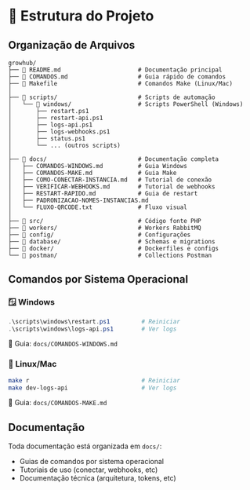 # 📁 Estrutura do Projeto

## Organização de Arquivos

```
growhub/
├── 📄 README.md                      # Documentação principal
├── 📄 COMANDOS.md                    # Guia rápido de comandos
├── 📄 Makefile                       # Comandos Make (Linux/Mac)
│
├── 📁 scripts/                       # Scripts de automação
│   └── 📁 windows/                   # Scripts PowerShell (Windows)
│       ├── restart.ps1
│       ├── restart-api.ps1
│       ├── logs-api.ps1
│       ├── logs-webhooks.ps1
│       ├── status.ps1
│       └── ... (outros scripts)
│
├── 📁 docs/                          # Documentação completa
│   ├── COMANDOS-WINDOWS.md          # Guia Windows
│   ├── COMANDOS-MAKE.md             # Guia Make
│   ├── COMO-CONECTAR-INSTANCIA.md   # Tutorial de conexão
│   ├── VERIFICAR-WEBHOOKS.md        # Tutorial de webhooks
│   ├── RESTART-RAPIDO.md            # Guia de restart
│   ├── PADRONIZACAO-NOMES-INSTANCIAS.md
│   └── FLUXO-QRCODE.txt             # Fluxo visual
│
├── 📁 src/                           # Código fonte PHP
├── 📁 workers/                       # Workers RabbitMQ
├── 📁 config/                        # Configurações
├── 📁 database/                      # Schemas e migrations
├── 📁 docker/                        # Dockerfiles e configs
└── 📁 postman/                       # Collections Postman
```

## Comandos por Sistema Operacional

### 🪟 Windows
```powershell
.\scripts\windows\restart.ps1         # Reiniciar
.\scripts\windows\logs-api.ps1        # Ver logs
```
📖 Guia: `docs/COMANDOS-WINDOWS.md`

### 🐧 Linux/Mac
```bash
make r                                # Reiniciar
make dev-logs-api                     # Ver logs
```
📖 Guia: `docs/COMANDOS-MAKE.md`

## Documentação

Toda documentação está organizada em `docs/`:
- Guias de comandos por sistema operacional
- Tutoriais de uso (conectar, webhooks, etc)
- Documentação técnica (arquitetura, tokens, etc)

